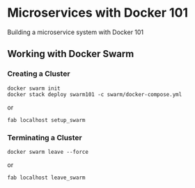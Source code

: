 # Microservices with Docker 101

Building a microservice system with Docker 101

## Working with Docker Swarm


### Creating a Cluster

```
docker swarm init
docker stack deploy swarm101 -c swarm/docker-compose.yml
```

or

```
fab localhost setup_swarm
```

### Terminating a Cluster

```
docker swarm leave --force
```

or

```
fab localhost leave_swarm
```
